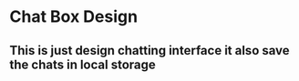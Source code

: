 # Chat Box Design

## This is just design chatting interface it also save the chats in local storage
